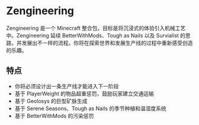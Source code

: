 # Zengineering

Zengineering 是一个 Minecraft 整合包，目标是将沉浸式的体验引入机械工艺中。Zengineering 延续 BetterWithMods、Tough as Nails 以及 Survialist 的思路，并发展出不一样的流程。你将在探索世界和发展生产线的过程中重新感受创造的乐趣。

## 特点

 * 你将必须设计出一条生产线才能进入下一阶段
 * 基于 PlayerWeight 的物品超重惩罚，鼓励玩家建立交通运输
 * 基于 Geolosys 的巨型矿脉生成
 * 基于 Serene Seasons、Tough as Nails 的季节种植和温湿度系统
 * 基于 BetterWithMods 的污染惩罚
